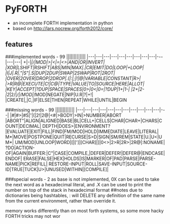 # PyFORTH
- an incomplete FORTH implementation in python
- based on http://lars.nocrew.org/forth2012/core/
## features
###implemented words - 99
|||||||||||||
|---|---|---|---|---|---|---|---|---|---|---|---|
+|-|*|/|MOD|>|<|=|<>|AND|OR|INVERT|
|XOR|LSHIFT|RSHIFT|ABS|MIN|MAX|.|CR|EMIT|DO|LOOP|+LOOP|
|I|J|.R|."|S"|.S|DUP|2DUP|SWAP|2SWAP|ROT|2ROT|
|OVER|2OVER|DROP|2DROP|.(|:|;|!|@|VARIABLE|CONSTANT|R>|
|>R|R@|EXECUTE|C!|C@|TYPE|VALUE|TO|SOURCE|HERE|ALLOT|
|KEY|ACCEPT|?DUP|SPACE|SPACES|0>|0<|0=|?DUP|1+|1-|
|2+|2-|2*|2/|*/|/MOD|*/MOD|NEGATE|NIP|U.R|?|+!|
|CREATE|,|C,|IF|ELSE|THEN|REPEAT|WHILE|UNTIL|BEGIN


###missing words - 99
|||||||||||||
|---|---|---|---|---|---|---|---|---|---|---|---|
|#|#>|#S|'|(|2!|2@|<#|>BODY|>IN|>NUMBER|ABORT
|ABORT"|ALIGN|ALIGNED|BASE|BL|CELL+|CELLS|CHAR|CHAR+|CHARS|COUNT|DECIMAL|
DEPTH|DOES>|ENVIRONMENT?|EVALUATE|EXIT|FILL|FIND|FM/MOD|HOLD|IMMEDIATE|LEAVE|LITERAL|
M*|MOVE|POSTPONE|QUIT|RECURSE|S>D|SIGN|SM/REM|STATE|U.|U<|UM*|
UM/MOD|UNLOOP|WORD|[|[']|[CHAR]|]|0<>|2>R|2R>|2R@|:NONAME|
?DO|ACTION-OF|AGAIN|BUFFER:|C"|CASE|COMPILE,|DEFER|DEFER!|DEFER@|ENDCASE|ENDOF|
ERASE|FALSE|HEX|HOLDS|IS|MARKER|OF|PAD|PARSE|PARSE-NAME|PICK|REFILL|
RESTORE-INPUT|ROLL|SAVE-INPUT|SOURCE-ID|TRUE|TUCK|U>|UNUSED|WITHIN|[COMPILE]|

###special words - 2
as base is not implemented,
0X can be used to take the next word as a hexadecimal literal,
and .X can be used to print the number on top of the stack in hexadecimal format
##notes
due to dictionaries being hashtables, : will DELETE any definition of the same name from the current environment, rather than override it.

memory works differently than on most forth systems, so some more hacky FORTH tricks may not wor